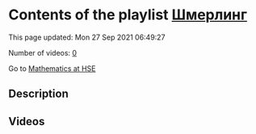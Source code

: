 # Contents of the playlist [Шмерлинг](https://www.youtube.com/playlist?list=PLq3E5oubNNoCOmM2JuY5VKY1cxWlB-b-6)

This page updated: Mon 27 Sep 2021 06:49:27

Number of videos: [0](#videos)

Go to [Mathematics at HSE](../README.md)

## Description



## Videos

